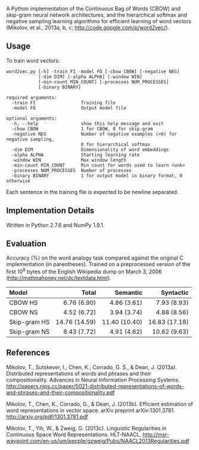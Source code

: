 A Python implementation of the Continuous Bag of Words (CBOW) and skip-gram neural network architectures, and the hierarchical softmax and negative sampling learning algorithms for efficient learning of word vectors (Mikolov, et al., 2013a, b, c; http://code.google.com/p/word2vec/).

Usage
-----
To train word vectors:
```
word2vec.py [-h] -train FI -model FO [-cbow CBOW] [-negative NEG]
            [-dim DIM] [-alpha ALPHA] [-window WIN]
            [-min-count MIN_COUNT] [-processes NUM_PROCESSES]
            [-binary BINARY]

required arguments:
  -train FI                 Training file
  -model FO                 Output model file

optional arguments:
  -h, --help                show this help message and exit
  -cbow CBOW                1 for CBOW, 0 for skip-gram
  -negative NEG             Number of negative examples (>0) for negative sampling, 
                            0 for hierarchical softmax
  -dim DIM                  Dimensionality of word embeddings
  -alpha ALPHA              Starting learning rate
  -window WIN               Max window length
  -min-count MIN_COUNT      Min count for words used to learn <unk>
  -processes NUM_PROCESSES  Number of processes
  -binary BINARY            1 for output model in binary format, 0 otherwise
```
Each sentence in the training file is expected to be newline separated. 

Implementation Details
----------------------
Written in Python 2.7.6 and NumPy 1.9.1.

Evaluation
----------
Accuracy (%) on the word analogy task compared against the original C implementation (in parentheses). Trained on a preprocessed version of the first 10<sup>8</sup> bytes of the English Wikipedia dump on March 3, 2006 (http://mattmahoney.net/dc/textdata.html).

| Model        | Total         | Semantic      | Syntactic     |
|:------------ |--------------:| -------------:| -------------:|
| CBOW HS      | 6.76 (6.90)   | 4.86 (3.61)   | 7.93 (8.93)   |
| CBOW NS      | 4.52 (6.72)   | 3.94 (3.74)   | 4.88 (8.56)   |
| Skip-gram HS | 14.76 (14.59) | 11.40 (10.40) | 16.83 (17.18) |       
| Skip-gram NS | 8.43 (7.72)   | 4.91 (4.62)   | 10.62 (9.63)  |

References
----------
Mikolov, T., Sutskever, I., Chen, K., Corrado, G. S., & Dean, J. (2013a). Distributed representations of words and phrases and their compositionality. Advances in Neural Information Processing Systems. http://papers.nips.cc/paper/5021-distributed-representations-of-words-and-phrases-and-their-compositionality.pdf

Mikolov, T., Chen, K., Corrado, G., & Dean, J. (2013b). Efficient estimation of word representations in vector space. arXiv preprint arXiv:1301.3781. http://arxiv.org/pdf/1301.3781.pdf

Mikolov, T., Yih, W., & Zweig, G. (2013c). Linguistic Regularities in Continuous Space Word Representations. HLT-NAACL. http://msr-waypoint.com/en-us/um/people/gzweig/Pubs/NAACL2013Regularities.pdf

